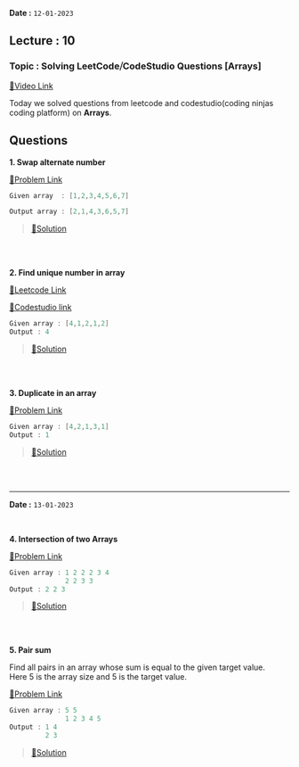**Date :** `12-01-2023`

## Lecture : 10
### Topic : Solving LeetCode⧸CodeStudio Questions [Arrays]

[📍Video Link](https://www.youtube.com/watch?v=oVa8DfUDKTw&list=PLDzeHZWIZsTryvtXdMr6rPh4IDexB5NIA&index=10)

Today we solved questions from leetcode and codestudio(coding ninjas coding platform) on **Arrays**.

## Questions
**1.  Swap alternate number**

[📍Problem Link](https://www.codingninjas.com/codestudio/problem-details/swap-alternate_624941)
```c++
Given array  : [1,2,3,4,5,6,7]

Output array : [2,1,4,3,6,5,7]
```
>[📍Solution](/Day%2002/ArraysQuest/01.%20SwapAlternate%20elements.md)

<br>
<br>


**2. Find unique number in array**

[📍Leetcode Link](https://leetcode.com/problems/single-number/description/)

[📍Codestudio link](https://www.codingninjas.com/codestudio/problems/find-unique_625159?source=youtube&campaign=love_babbar_codestudio1&utm_source=youtube&utm_medium=affiliate&utm_campaign=love_babbar_codestudio1)

```c++
Given array : [4,1,2,1,2]
Output : 4
```
>[📍Solution](/Day%2002/ArraysQuest/02.%20Find%20Unique%20number.md)

<br>
<br>

**3. Duplicate in an array**

[📍Problem Link](https://www.codingninjas.com/codestudio/problems/duplicate-in-array_893397?source=youtube&campaign=love_babbar_codestudio1&utm_source=youtube&utm_medium=affiliate&utm_campaign=love_babbar_codestudio1&leftPanelTab=0)

```c++
Given array : [4,2,1,3,1]
Output : 1
```

>[📍Solution](/Day%2002/ArraysQuest/03.%20FInd%20duplicate%20number%20in%20array.md)


<br>
<br>

<hr>

**Date :** `13-01-2023`

<br>

**4. Intersection of two Arrays**

[📍Problem Link](https://www.codingninjas.com/codestudio/problems/intersection-of-2-arrays_1082149?source=youtube&campaign=love_babbar_codestudio1&utm_source=youtube&utm_medium=affiliate&utm_campaign=love_babbar_codestudio1&leftPanelTab=0)

```c++
Given array : 1 2 2 2 3 4
              2 2 3 3
Output : 2 2 3
```

>[📍Solution](/Day%2002/ArraysQuest/04.%20Intersection%20of%20Two%20Arrays.md)


<br>
<br>

**5. Pair sum**

Find all pairs in an array whose sum is equal to the given target value.<br>
Here 5 is the array size and 5 is the target value.

[📍Problem Link](https://www.codingninjas.com/codestudio/problems/pair-sum_697295?source=youtube&campaign=love_babbar_codestudio1&utm_source=youtube&utm_medium=affiliate&utm_campaign=love_babbar_codestudio1&leftPanelTab=0)

```c++
Given array : 5 5
              1 2 3 4 5
Output : 1 4
         2 3
```

>[📍Solution](/Day%2002/ArraysQuest/05.%20Pair%20Sum.md)

